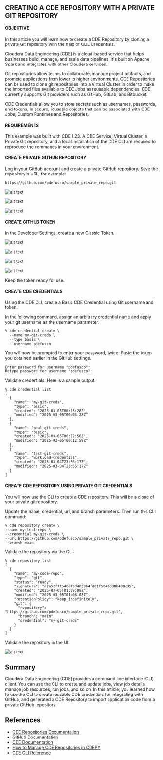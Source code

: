 ## CREATING A CDE REPOSITORY WITH A PRIVATE GIT REPOSITORY

#### OBJECTIVE

In this article you will learn how to create a CDE Repository by cloning a private Git repository with the help of CDE Credentials.

Cloudera Data Engineering (CDE) is a cloud-based service that helps businesses build, manage, and scale data pipelines. It's built on Apache Spark and integrates with other Cloudera services.

Git repositories allow teams to collaborate, manage project artifacts, and promote applications from lower to higher environments. CDE Repositories can be used to clone git repositories into a Virtual Cluster in order to make the imported files available to CDE Jobs as reusable dependencies. CDE currently supports Git providers such as GitHub, GitLab, and Bitbucket.

CDE Credentials allow you to store secrets such as usernames, passwords, and tokens, in secure, reusable objects that can be associated with CDE Jobs, Custom Runtimes and Repositories.

#### REQUIREMENTS

This example was built with CDE 1.23. A CDE Service, Virtual Cluster, a Private Git repository, and a local installation of the CDE CLI are required to reproduce the commands in your environment.

#### CREATE PRIVATE GITHUB REPOSITORY

Log in your GitHub account and create a private GitHub repository. Save the repository's URL, for example:

```
https://github.com/pdefusco/sample_private_repo.git
```

![alt text](../../img/sample-private-repo-1.png)

![alt text](../../img/sample-private-repo-2.png)

![alt text](../../img/sample-private-repo-3.png)

#### CREATE GITHUB TOKEN

In the Developer Settings, create a new Classic Token.

![alt text](../../img/git-token-1.png)

![alt text](../../img/git-token-2.png)

![alt text](../../img/git-token-3.png)

![alt text](../../img/git-token-4.png)

Keep the token ready for use.

#### CREATE CDE CREDENTIALS

Using the CDE CLI, create a Basic CDE Credential using Git username and token.

In the following command, assign an arbitrary credential name and apply your git username as the username parameter.

```
% cde credential create \
  --name my-git-creds \
  --type basic \
  --username pdefusco
```

You will now be prompted to enter your password, twice. Paste the token you obtained earlier in the GitHub settings.

```
Enter password for username "pdefusco":
Retype password for username "pdefusco":
```

Validate credentials. Here is a sample output:

```
% cde credential list
[
  {
    "name": "my-git-creds",
    "type": "basic",
    "created": "2025-03-05T00:03:28Z",
    "modified": "2025-03-05T00:03:28Z"
  },
  {
    "name": "paul-git-creds",
    "type": "basic",
    "created": "2025-03-05T00:12:58Z",
    "modified": "2025-03-05T00:12:58Z"
  },
  {
    "name": "test-git-creds",
    "type": "workload-credential",
    "created": "2025-03-04T23:56:17Z",
    "modified": "2025-03-04T23:56:17Z"
  }
]
```

#### CREATE CDE REPOSITORY USING PRIVATE GIT CREDENTIALS

You will now use the CLI to create a CDE repository. This will be a clone of your private git repository.

Update the name, credential, url, and branch parameters. Then run this CLI command:

```
% cde repository create \                                                      
--name my-test-repo \
--credential my-git-creds \
--url https://github.com/pdefusco/sample_private_repo.git \
--branch main
```

Validate the repository via the CLI:

```
% cde repository list
[
  {
    "name": "my-code-repo",
    "type": "git",
    "status": "ready",
    "signature": "a2a52f11546ef9d4039b4fd01f504bdd8b498c35",
    "created": "2025-03-05T01:08:08Z",
    "modified": "2025-03-05T01:08:08Z",
    "retentionPolicy": "keep_indefinitely",
    "git": {
      "repository": "https://github.com/pdefusco/sample_private_repo.git",
      "branch": "main",
      "credential": "my-git-creds"
    }
  }
]
```

Validate the repository in the UI:

![alt text](../../img/repo-ui.png)

## Summary

Cloudera Data Engineering (CDE) provides a command line interface (CLI) client. You can use the CLI to create and update jobs, view job details, manage job resources, run jobs, and so on. In this article, you learned how to use the CLI to create reusable CDE credentials for integrating with GitHub, and generated a CDE Repository to import application code from a private GitHub repository.

## References

* [CDE Repositories Documentation](https://docs.cloudera.com/data-engineering/1.5.4/manage-jobs/topics/cde-git-repo.html)
* [GitHub Documentation](https://docs.github.com/en)
* [CDE Documentation](https://docs.cloudera.com/data-engineering/cloud/index.html)
* [How to Manage CDE Repositories in CDEPY](https://community.cloudera.com/t5/Community-Articles/How-to-manage-CDE-Repositories-with-CDEPY/ta-p/388605)
* [CDE CLI Reference](https://docs.cloudera.com/data-engineering/cloud/cli-access/topics/cde-cli-reference.html)
